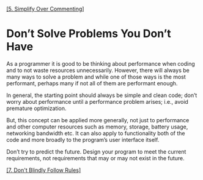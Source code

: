 [[5. Simplify Over Commenting]](Commenting.md)

# Don’t Solve Problems You Don’t Have

As a programmer it is good to be thinking about performance when coding and to not waste resources unnecessarily.  However, 
there will always be many ways to solve a problem and while one of those ways is the most performant, perhaps many if not all 
of them are performant enough.

In general, the starting point should always be simple and clean code; don’t worry about performance until a performance 
problem arises; i.e., avoid premature optimization.

But, this concept can be applied more generally, not just to performance and other computer resources such as memory, storage, 
battery usage, networking bandwidth etc.  It can also apply to functionality both of the code and more broadly to the 
program’s user interface itself.

Don’t try to predict the future.  Design your program to meet the current requirements, not requirements that may or may not 
exist in the future.

[[7. Don't Blindly Follow Rules]](Rules.md)
